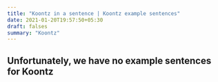 ```yaml
---
title: "Koontz in a sentence | Koontz example sentences"
date: 2021-01-20T19:57:50+05:30
draft: falses
summary: "Koontz"
---
```

## Unfortunately, we have no example sentences for Koontz                 
